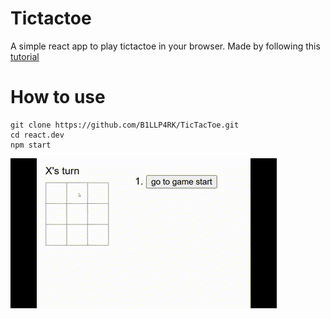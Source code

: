 # Tictactoe

A simple react app to play tictactoe in your browser. Made by following this [tutorial](https://react.dev/learn/tutorial-tic-tac-toe)

# How to use
```
git clone https://github.com/B1LLP4RK/TicTacToe.git
cd react.dev
npm start
```

![](https://github.com/B1LLP4RK/TicTacToe/blob/main/screenshot.gif)
